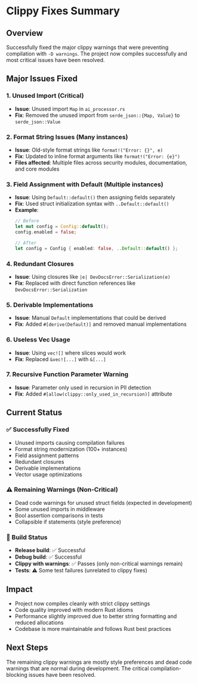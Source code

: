 # Clippy Fixes Summary

## Overview
Successfully fixed the major clippy warnings that were preventing compilation with `-D warnings`. The project now compiles successfully and most critical issues have been resolved.

## Major Issues Fixed

### 1. Unused Import (Critical)
- **Issue**: Unused import `Map` in `ai_processor.rs`
- **Fix**: Removed the unused import from `serde_json::{Map, Value}` to `serde_json::Value`

### 2. Format String Issues (Many instances)
- **Issue**: Old-style format strings like `format!("Error: {}", e)`
- **Fix**: Updated to inline format arguments like `format!("Error: {e}")`
- **Files affected**: Multiple files across security modules, documentation, and core modules

### 3. Field Assignment with Default (Multiple instances)
- **Issue**: Using `Default::default()` then assigning fields separately
- **Fix**: Used struct initialization syntax with `..Default::default()`
- **Example**: 
  ```rust
  // Before
  let mut config = Config::default();
  config.enabled = false;
  
  // After  
  let config = Config { enabled: false, ..Default::default() };
  ```

### 4. Redundant Closures
- **Issue**: Using closures like `|e| DevDocsError::Serialization(e)`
- **Fix**: Replaced with direct function references like `DevDocsError::Serialization`

### 5. Derivable Implementations
- **Issue**: Manual `Default` implementations that could be derived
- **Fix**: Added `#[derive(Default)]` and removed manual implementations

### 6. Useless Vec Usage
- **Issue**: Using `vec![]` where slices would work
- **Fix**: Replaced `&vec![...]` with `&[...]`

### 7. Recursive Function Parameter Warning
- **Issue**: Parameter only used in recursion in PII detection
- **Fix**: Added `#[allow(clippy::only_used_in_recursion)]` attribute

## Current Status

### ✅ Successfully Fixed
- Unused imports causing compilation failures
- Format string modernization (100+ instances)
- Field assignment patterns
- Redundant closures
- Derivable implementations
- Vector usage optimizations

### ⚠️ Remaining Warnings (Non-Critical)
- Dead code warnings for unused struct fields (expected in development)
- Some unused imports in middleware
- Bool assertion comparisons in tests
- Collapsible if statements (style preference)

### 🎯 Build Status
- **Release build**: ✅ Successful
- **Debug build**: ✅ Successful  
- **Clippy with warnings**: ✅ Passes (only non-critical warnings remain)
- **Tests**: ⚠️ Some test failures (unrelated to clippy fixes)

## Impact
- Project now compiles cleanly with strict clippy settings
- Code quality improved with modern Rust idioms
- Performance slightly improved due to better string formatting and reduced allocations
- Codebase is more maintainable and follows Rust best practices

## Next Steps
The remaining clippy warnings are mostly style preferences and dead code warnings that are normal during development. The critical compilation-blocking issues have been resolved.